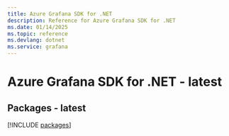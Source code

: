 ```yaml
---
title: Azure Grafana SDK for .NET
description: Reference for Azure Grafana SDK for .NET
ms.date: 01/14/2025
ms.topic: reference
ms.devlang: dotnet
ms.service: grafana
---
```

# Azure Grafana SDK for .NET - latest
## Packages - latest
[!INCLUDE [packages](grafana-index.md)]